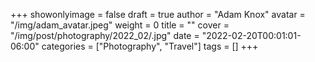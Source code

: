 +++
showonlyimage = false
draft = true
author = "Adam Knox"
avatar = "/img/adam_avatar.jpeg"
weight = 0
title = ""
cover = "/img/post/photography/2022_02/.jpg"
date = "2022-02-20T00:01:01-06:00"
categories = ["Photography", "Travel"]
tags = []
+++
<!--more-->
